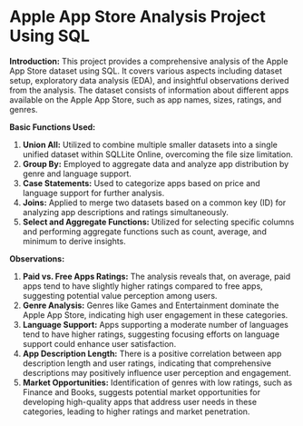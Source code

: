 # Apple App Store Analysis Project Using SQL

**Introduction:**
This project provides a comprehensive analysis of the Apple App Store dataset using SQL. It covers various aspects including dataset setup, exploratory data analysis (EDA), and insightful observations derived from the analysis. The dataset consists of information about different apps available on the Apple App Store, such as app names, sizes, ratings, and genres.

**Basic Functions Used:**
1. **Union All:** Utilized to combine multiple smaller datasets into a single unified dataset within SQLLite Online, overcoming the file size limitation.
2. **Group By:** Employed to aggregate data and analyze app distribution by genre and language support.
3. **Case Statements:** Used to categorize apps based on price and language support for further analysis.
4. **Joins:** Applied to merge two datasets based on a common key (ID) for analyzing app descriptions and ratings simultaneously.
5. **Select and Aggregate Functions:** Utilized for selecting specific columns and performing aggregate functions such as count, average, and minimum to derive insights.

**Observations:**
1. **Paid vs. Free Apps Ratings:** The analysis reveals that, on average, paid apps tend to have slightly higher ratings compared to free apps, suggesting potential value perception among users.
2. **Genre Analysis:** Genres like Games and Entertainment dominate the Apple App Store, indicating high user engagement in these categories.
3. **Language Support:** Apps supporting a moderate number of languages tend to have higher ratings, suggesting focusing efforts on language support could enhance user satisfaction.
4. **App Description Length:** There is a positive correlation between app description length and user ratings, indicating that comprehensive descriptions may positively influence user perception and engagement.
5. **Market Opportunities:** Identification of genres with low ratings, such as Finance and Books, suggests potential market opportunities for developing high-quality apps that address user needs in these categories, leading to higher ratings and market penetration. 


